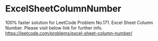 # ExcelSheetColumnNumber

100% faster solution for LeetCode Problem No.171. Excel Sheet Column Number.
Please visit below link for further info.
https://leetcode.com/problems/excel-sheet-column-number/


